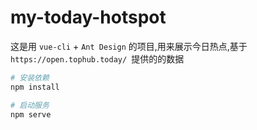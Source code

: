 # my-today-hotspot

这是用 `vue-cli` + `Ant Design` 的项目,用来展示今日热点,基于 `https://open.tophub.today/ `提供的的数据



```bash
# 安装依赖
npm install

# 启动服务
npm serve
```


